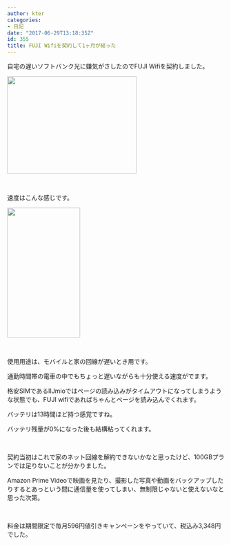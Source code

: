 ```yaml
---
author: kter
categories:
- 日記
date: "2017-06-29T13:18:35Z"
id: 355
title: FUJI Wifiを契約して1ヶ月が経った
---
```

自宅の遅いソフトバンク光に嫌気がさしたのでFUJI Wifiを契約しました。

[<img class="alignnone size-medium wp-image-393" src="https://blog.kter.jp/wp-content/uploads/2017/06/IMG_9644-300x225.jpg" alt="" width="300" height="225" srcset="https://kter.jp/wp-content/uploads/2017/06/IMG_9644-300x225.jpg 300w, https://kter.jp/wp-content/uploads/2017/06/IMG_9644-768x576.jpg 768w, https://kter.jp/wp-content/uploads/2017/06/IMG_9644-1024x768.jpg 1024w" sizes="(max-width: 300px) 100vw, 300px" />](https://blog.kter.jp/wp-content/uploads/2017/06/IMG_9644.jpg)

&nbsp;

速度はこんな感じです。

[<img class="alignnone size-medium wp-image-394" src="https://blog.kter.jp/wp-content/uploads/2017/06/IMG_9645-169x300.png" alt="" width="169" height="300" srcset="https://kter.jp/wp-content/uploads/2017/06/IMG_9645-169x300.png 169w, https://kter.jp/wp-content/uploads/2017/06/IMG_9645-576x1024.png 576w, https://kter.jp/wp-content/uploads/2017/06/IMG_9645.png 750w" sizes="(max-width: 169px) 100vw, 169px" />](https://blog.kter.jp/wp-content/uploads/2017/06/IMG_9645.png)

&nbsp;

使用用途は、モバイルと家の回線が遅いとき用です。

通勤時間帯の電車の中でもちょっと遅いながらも十分使える速度がでます。
  
格安SIMであるIIJmioではページの読み込みがタイムアウトになってしまうような状態でも、FUJI wifiであればちゃんとページを読み込んでくれます。

バッテリは13時間ほど持つ感覚ですね。
  
バッテリ残量が0%になった後も結構粘ってくれます。

&nbsp;

契約当初はこれで家のネット回線を解約できないかなと思ったけど、100GBプランでは足りないことが分かりました。

Amazon Prime Videoで映画を見たり、撮影した写真や動画をバックアップしたりするとあっという間に通信量を使ってしまい、無制限じゃないと使えないなと思った次第。

&nbsp;

料金は期間限定で毎月596円値引きキャンペーンをやっていて、税込み3,348円でした。